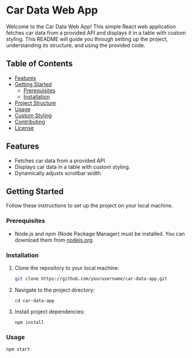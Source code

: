 # Car Data Web App

Welcome to the Car Data Web App! This simple React web application fetches car data from a provided API and displays it in a table with custom styling. This README will guide you through setting up the project, understanding its structure, and using the provided code.

## Table of Contents
- [Features](#features)
- [Getting Started](#getting-started)
  - [Prerequisites](#prerequisites)
  - [Installation](#installation)
- [Project Structure](#project-structure)
- [Usage](#usage)
- [Custom Styling](#custom-styling)
- [Contributing](#contributing)
- [License](#license)

## Features

- Fetches car data from a provided API.
- Displays car data in a table with custom styling.
- Dynamically adjusts scrollbar width.

## Getting Started

Follow these instructions to set up the project on your local machine.

### Prerequisites

- Node.js and npm (Node Package Manager) must be installed. You can download them from [nodejs.org](https://nodejs.org/).

### Installation

1. Clone the repository to your local machine:
   ```sh
   git clone https://github.com/yourusername/car-data-app.git

   ```

2. Navigate to the project directory:
   ```
   cd car-data-app
   ```
3. Install project dependencies:
   ```
   npm install
   ```
### Usage
```
npm start
